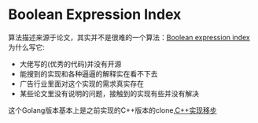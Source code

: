 # Boolean Expression Index

算法描述来源于论文，其实并不是很难的一个算法：[Boolean expression index](https://theory.stanford.edu/~sergei/papers/vldb09-indexing.pdf)
为什么写它:
- 大佬写的(优秀的代码)并没有开源
- 能搜到的实现和各种逼逼的解释实在看不下去
- 广告行业里面对这个实现的需求真实存在
- 某些论文里没有说明的问题，接触到的实现有些并没有解决

这个Golang版本基本上是之前实现的C++版本的clone,[C++实现移步](https://github.com/HuanGong/ltio/blob/master/components/boolean_indexer)
